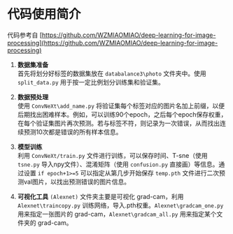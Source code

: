 # 代码使用简介

代码参考自 [https://github.com/WZMIAOMIAO/deep-learning-for-image-processing](https://github.com/WZMIAOMIAO/deep-learning-for-image-processing)

1. **数据集准备**  
   首先将划分好标签的数据集放在 `databalance3\photo` 文件夹中。使用 `split_data.py` 用于按一定比例划分训练集和验证集。

2. **数据预处理**  
   使用 `ConvNeXt\add_name.py` 将验证集每个标签对应的图片名加上前缀，以便后期找出困难样本。例如，可以训练90个epoch，之后每个epoch保存权重，在每个验证集图片再次预测。若与标签不符，则记录为一次错误，从而找出连续预测10次都是错误的所有样本信息。

3. **模型训练**  
   利用 `ConvNeXt/train.py` 文件进行训练，可以保存时间、T-sne（使用 `tsne.py` 导入npy文件）、混淆矩阵（使用 `confusion.py` 直接画）等信息。通过设置 `if epoch+1>=5` 可以指定从第几步开始保存 `temp.pth` 文件进行二次预测val图片，以找出预测错误的图片信息。

4. **可视化工具**
  `(Alexnet)` 文件夹主要是可视化 grad-cam，利用 `Alexnet\traincopy.py` 训练网络，导入.pth权重。`Alexnet\gradcam_one.py` 用来指定一张图片的 grad-cam，`Alexnet\gradcam_all.py` 用来指定某个文件夹的 grad-cam。
